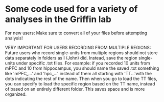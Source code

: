 # Some code used for a variety of analyses in the Griffin lab

For new users: Make sure to convert all of your files before attempting analysis!

VERY IMPORTANT FOR USERS RECORDING FROM MULTIPLE REGIONS:
Future users who record single-units from multiple regions should not store data separately in
folders as I (John) did. Instead, save the region single-units under specific .txt files. For
example: if you recorded 10 units from mPFC and 10 from hippocampus, you should name the saved
.txt something like 'mPFC_...' and 'hpc_...' instead of them all starting with 'TT...'with the 
dots indicating the rest of the name. Then when you go to load the TT files, you can specify
to load the specific region based on the TT name, instead of based on an entirely different folder.
This saves space and is more organized.
